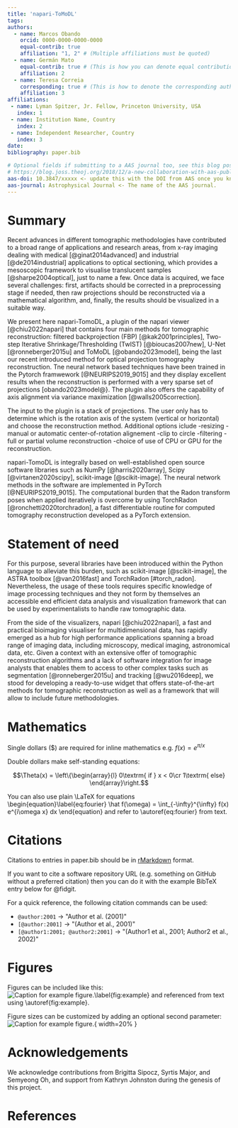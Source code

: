 ```yaml
---
title: 'napari-ToMoDL'
tags:
authors:
  - name: Marcos Obando
    orcid: 0000-0000-0000-0000
    equal-contrib: true
    affiliation: "1, 2" # (Multiple affiliations must be quoted)
  - name: Germán Mato 
    equal-contrib: true # (This is how you can denote equal contributions between multiple authors)
    affiliation: 2
  - name: Teresa Correia
    corresponding: true # (This is how to denote the corresponding author)
    affiliation: 3
affiliations:
 - name: Lyman Spitzer, Jr. Fellow, Princeton University, USA
   index: 1
 - name: Institution Name, Country
   index: 2
 - name: Independent Researcher, Country
   index: 3
date: 
bibliography: paper.bib

# Optional fields if submitting to a AAS journal too, see this blog post:
# https://blog.joss.theoj.org/2018/12/a-new-collaboration-with-aas-publishing
aas-doi: 10.3847/xxxxx <- update this with the DOI from AAS once you know it.
aas-journal: Astrophysical Journal <- The name of the AAS journal.
---
```


# Summary

Recent advances in different tomographic methodologies have contributed to a broad range of applications and research areas, from x-ray imaging dealing with medical [@ginat2014advanced] and industrial [@de2014industrial] applications to optical sectioning, which provides a mesoscopic framework to visualise translucent samples [@sharpe2004optical], just to name a few. Once data is acquired, we face several challenges: first, artifacts should be corrected in a preprocessing stage if needed, then  raw projections should be reconstructed via a mathematical algorithm, and, finally, the results should be visualized in a suitable way.

We present here napari-TomoDL, a plugin of the napari viewer [@chiu2022napari]  that contains four main methods for tomographic reconstruction: filtered backprojection (FBP) [@kak2001principles], Two-step Iterative Shrinkage/Thresholding (TwIST) [@bioucas2007new], U-Net [@ronneberger2015u] and ToMoDL [@obando2023model],  being the last our recent introduced method for optical projection tomography reconstruction. Tne neural network based techniques have been trained in the Pytorch framwework [@NEURIPS2019_9015] and they display excellent results when the reconstruction is performed with a very sparse set of projections [obando2023model@}. The plugin also offers the capability of axis alignment via variance maximization [@walls2005correction]. 

The input to the plugin is a stack of projections. The user only has to determine which is the rotation axis of the system (vertical or horizontal) and choose the reconstruction method. Additional options iclude 
  -resizing
  -manual or automatic center-of-rotation alignement
  -clip to circle
  -filtering
  -full or partial volume reconstruction
  -choice of use of CPU or GPU for the reconstruction.

napari-TomoDL is integrally based on well-established open source software libraries such as NumPy [@harris2020array], Scipy [@virtanen2020scipy], scikit-image [@scikit-image]. The neural network methods in the software are implemented in PyTorch [@NEURIPS2019_9015]. The computational burden that the Radon transform poses when applied iteratively is  overcome by using  TorchRadon [@ronchetti2020torchradon], a fast differentiable routine for computed tomography reconstruction developed as a PyTorch extension.


# Statement of need

 For this purpose, several libraries have been introduced within the Python language to alleviate this burden, such as scikit-image [@scikit-image], the ASTRA toolbox [@van2016fast] and TorchRadon [#torch_radon]. Nevertheless, the usage of these tools requires specific knowledge of image processing techniques and they not form by themselves an accessible end efficient data analysis and visualization framework that can be used by experimentalists to handle raw tomographic data.

From the side of the visualizers, napari [@chiu2022napari], a fast and practical bioimaging visualiser for multidimensional data, has rapidly emerged as a hub for high performance applications spanning a broad range of imaging data, including microscopy, medical imaging, astronomical data, etc. Given a context with an extensive offer of tomographic reconstruction algorithms and a lack of software integration for image analysts that enables them to access to other complex tasks such as segmentation [@ronneberger2015u] and  tracking [@wu2016deep], we stood for developing a ready-to-use widget that offers state-of-the-art methods for tomographic reconstruction as well as a framework that will allow to include future methodologies.


# Mathematics

Single dollars ($) are required for inline mathematics e.g. $f(x) = e^{\pi/x}$

Double dollars make self-standing equations:

$$\Theta(x) = \left\{\begin{array}{l}
0\textrm{ if } x < 0\cr
1\textrm{ else}
\end{array}\right.$$

You can also use plain \LaTeX for equations
\begin{equation}\label{eq:fourier}
\hat f(\omega) = \int_{-\infty}^{\infty} f(x) e^{i\omega x} dx
\end{equation}
and refer to \autoref{eq:fourier} from text.

# Citations

Citations to entries in paper.bib should be in
[rMarkdown](http://rmarkdown.rstudio.com/authoring_bibliographies_and_citations.html)
format.

If you want to cite a software repository URL (e.g. something on GitHub without a preferred
citation) then you can do it with the example BibTeX entry below for @fidgit.

For a quick reference, the following citation commands can be used:
- `@author:2001`  ->  "Author et al. (2001)"
- `[@author:2001]` -> "(Author et al., 2001)"
- `[@author1:2001; @author2:2001]` -> "(Author1 et al., 2001; Author2 et al., 2002)"

# Figures

Figures can be included like this:
![Caption for example figure.\label{fig:example}](figure.png)
and referenced from text using \autoref{fig:example}.

Figure sizes can be customized by adding an optional second parameter:
![Caption for example figure.](figure.png){ width=20% }

# Acknowledgements

We acknowledge contributions from Brigitta Sipocz, Syrtis Major, and Semyeong
Oh, and support from Kathryn Johnston during the genesis of this project.

# References
